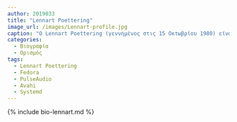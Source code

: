 ```yaml
---
author: 2019033
title: "Lennart Poettering"
image_url: /images/Lennart-profile.jpg
caption: "Ο Lennart Poettering (γεννημένος στις 15 Οκτωβρίου 1980) είναι Γερμανός μηχανικός λογισμικού και ο αρχικός συγγραφέας του PulseAudio, Avahi, και του Systemd."
categories:
  - Βιογραφία 
  - Ορισμός 
tags:
  - Lennart Poettering
  - Fedora
  - PulseAudio
  - Avahi
  - Systemd
---
```


{% include bio-lennart.md %}

